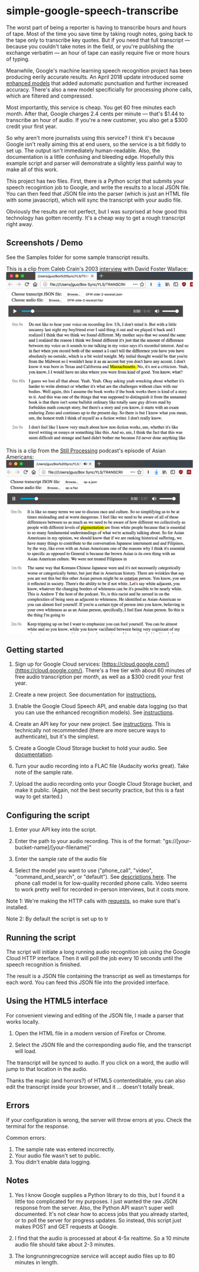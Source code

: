 # simple-google-speech-transcribe
The worst part of being a reporter is having to transcribe hours and hours of tape. Most of the time you save time by taking rough notes, going back to the tape only to transcribe key quotes. But if you need that full transcript — because you couldn't take notes in the field, or you're publishing the exchange verbatim — an hour of tape can easily require five or more hours of typing.

Meanwhile, Google's machine learning speech recognition project has been producing eerily accurate results. An April 2018 update introduced some [enhanced models](https://cloud.google.com/speech-to-text/) that added automatic punctuation and further increased accuracy. There's also a new model specificially for processing phone calls, which are filtered and compressed.

Most importantly, this service is cheap. You get 60 free minutes each month. After that, Google charges 2.4 cents per minute — that's $1.44 to transcribe an hour of audio. If you're a new customer, you also get a $300 credit your first year.

So why aren't more journalists using this service? I think it's because Google isn't really aiming this at end users, so the service is a bit fiddly to set up. The output isn't immediately human-readable. Also, the documentation is a little confusing and bleeding edge. Hopefully this example script and parser will demonstrate a slightly less painful way to make all of this work.

This project has two files. First, there is a Python script that submits your speech recogintion job to Google, and write the results to a local JSON file. You can then feed that JSON file into the parser (which is just an HTML file with some javascript), which will sync the transcript with your audio file.

Obviously the results are not perfect, but I was surprised at how good this technology has gotten recently. It's a cheap way to get a rough transcript right away. 


## Screenshots / Demo
See the Samples folder for some sample transcript results. 

This is a clip from Caleb Crain's 2003 [interview](http://www.steamthing.com/2013/07/audio-files-of-my-2003-interview-with-david-foster-wallace.html) with David Foster Wallace:
![DFW interview result](screenshots/dfw-sample.png)

This is a clip from the [Still Processing](https://www.nytimes.com/podcasts/still-processing) podcast's episode of Asian Americans:
![Still Processing result](screenshots/still-processing-sample.png)


## Getting started
1. Sign up for Google Cloud services: [https://cloud.google.com/](https://cloud.google.com/). There's a free tier with about 60 minutes of free audio transcription per month, as well as a $300 credit your first year. 

2. Create a new project. See documentation for [instructions.](https://cloud.google.com/resource-manager/docs/creating-managing-projects#Creating%20a%20Project)

3. Enable the Google Cloud Speech API, and enable data logging (so that you can use the enhanced recognition models). See [instructions](https://support.google.com/cloud/answer/6158841?hl=en).

4. Create an API key for your new project. See [instructions](https://cloud.google.com/docs/authentication/api-keys). This is technically not recommended (there are more secure ways to authenticate), but it's the simplest.

5. Create a Google Cloud Storage bucket to hold your audio. See [documentation](https://cloud.google.com/storage/).

6. Turn your audio recording into a FLAC file (Audacity works great). Take note of the sample rate. 

7. Upload the audio recording onto your Google Cloud Storage bucket, and make it public. (Again, not the best security practice, but this is a fast way to get started.) 


## Configuring the script
1. Enter your API key into the script.

2. Enter the path to your audio recording. This is of the format: "gs://[your-bucket-name]/[your-filename]"

3. Enter the sample rate of the audio file

4. Select the model you want to use ("phone\_call", "video", "command\_and\_search", or "default"). See [descriptions here](https://cloud.google.com/speech-to-text/docs/reference/rest/v1p1beta1/RecognitionConfig#top_of_page). The phone call model is for low-quality recorded phone calls. Video seems to work pretty well for recorded in-person interviews, but it costs more. 

Note 1: We're making the HTTP calls with [requests](http://docs.python-requests.org/en/latest/user/install/), so make sure that's installed. 

Note 2: By default the script is set up to tr 

## Running the script
The script will initiate a long running audio recognition job using the Google Cloud HTTP interface. Then it will poll the job every 10 seconds until the speech recognition is finished. 

The result is a JSON file containing the transcript as well as timestamps for each word. You can feed this JSON file into the provided interface. 


## Using the HTML5 interface
For convenient viewing and editing of the JSON file, I made a parser that works locally. 

1. Open the HTML file in a modern version of Firefox or Chrome. 

2. Select the JSON file and the corresponding audio file, and the transcript will load. 

The transcript will be synced to audio. If you click on a word, the audio will jump to that location in the audio. 

Thanks the magic (and horrors?) of HTML5 contenteditable, you can also edit the transcript inside your browser, and it ... doesn't totally break. 


## Errors
If your configuration is wrong, the server will throw errors at you. Check the terminal for the response. 

Common errors:
1. The sample rate was entered incorrectly.
2. Your audio file wasn't set to public.
3. You didn't enable data logging.


## Notes
1. Yes I know Google supplies a Python library to do this, but I found it a little too complicated for my purposes. I just wanted the raw JSON response from the server. Also, the Python API wasn't super well documented. It's not clear how to access jobs that you already started, or to poll the server for progress updates. So instead, this script just makes POST and GET requests at Google.

2. I find that the audio is processed at about 4-5x realtime. So a 10 minute audio file should take about 2-3 minutes.

3. The longrunningrecognize service will accept audio files up to 80 minutes in length. 

